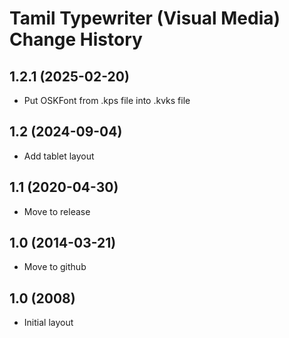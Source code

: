 Tamil Typewriter (Visual Media) Change History
====================

1.2.1 (2025-02-20)
-----------------
* Put OSKFont from .kps file into .kvks file

1.2 (2024-09-04)
----------------
* Add tablet layout

1.1 (2020-04-30)
----------------
* Move to release

1.0 (2014-03-21)
----------------
* Move to github

1.0 (2008)
---------
* Initial layout

